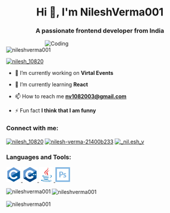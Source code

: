 <h1 align="center">Hi 👋, I'm NileshVerma001</h1>
<h3 align="center">A passionate frontend developer from India</h3>
<img align="right" alt="Coding" width="400" src="https://dribbble.com/shots/4502924-Python-developer-animation">
<p align="left"> <img src="https://komarev.com/ghpvc/?username=nileshverma001&label=Profile%20views&color=0e75b6&style=flat" alt="nileshverma001" /> </p>

<p align="left"> <a href="https://twitter.com/nilesh_10820" target="blank"><img src="https://img.shields.io/twitter/follow/nilesh_10820?logo=twitter&style=for-the-badge" alt="nilesh_10820" /></a> </p>

- 🔭 I’m currently working on **Virtal Events**

- 🌱 I’m currently learning **React**

- 📫 How to reach me **nv1082003@gmail.com**

- ⚡ Fun fact **I think that I am funny**

<h3 align="left">Connect with me:</h3>
<p align="left">
<a href="https://twitter.com/nilesh_10820" target="blank"><img align="center" src="https://raw.githubusercontent.com/rahuldkjain/github-profile-readme-generator/master/src/images/icons/Social/twitter.svg" alt="nilesh_10820" height="30" width="40" /></a>
<a href="https://linkedin.com/in/nilesh-verma-21400b233" target="blank"><img align="center" src="https://raw.githubusercontent.com/rahuldkjain/github-profile-readme-generator/master/src/images/icons/Social/linked-in-alt.svg" alt="nilesh-verma-21400b233" height="30" width="40" /></a>
<a href="https://instagram.com/_nil.esh_v" target="blank"><img align="center" src="https://raw.githubusercontent.com/rahuldkjain/github-profile-readme-generator/master/src/images/icons/Social/instagram.svg" alt="_nil.esh_v" height="30" width="40" /></a>
</p>

<h3 align="left">Languages and Tools:</h3>
<p align="left"> <a href="https://www.cprogramming.com/" target="_blank" rel="noreferrer"> <img src="https://raw.githubusercontent.com/devicons/devicon/master/icons/c/c-original.svg" alt="c" width="40" height="40"/> </a> <a href="https://www.w3schools.com/cpp/" target="_blank" rel="noreferrer"> <img src="https://raw.githubusercontent.com/devicons/devicon/master/icons/cplusplus/cplusplus-original.svg" alt="cplusplus" width="40" height="40"/> </a> <a href="https://www.java.com" target="_blank" rel="noreferrer"> <img src="https://raw.githubusercontent.com/devicons/devicon/master/icons/java/java-original.svg" alt="java" width="40" height="40"/> </a> <a href="https://www.photoshop.com/en" target="_blank" rel="noreferrer"> <img src="https://raw.githubusercontent.com/devicons/devicon/master/icons/photoshop/photoshop-line.svg" alt="photoshop" width="40" height="40"/> </a> </p>

<p><img align="left" src="https://github-readme-stats.vercel.app/api/top-langs?username=nileshverma001&show_icons=true&locale=en&layout=compact" alt="nileshverma001" /></p>

<p>&nbsp;<img align="center" src="https://github-readme-stats.vercel.app/api?username=nileshverma001&show_icons=true&locale=en" alt="nileshverma001" /></p>

<p><img align="center" src="https://github-readme-streak-stats.herokuapp.com/?user=nileshverma001&" alt="nileshverma001" /></p>

